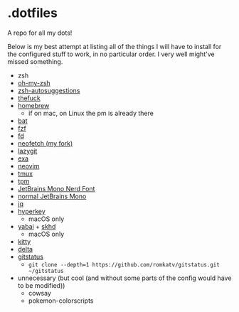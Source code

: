 # .dotfiles
A repo for all my dots!

Below is my best attempt at listing all of the things I will have to install for the configured stuff to work, in no particular order. I very well might've missed something.
- zsh
- [oh-my-zsh](https://ohmyz.sh/)
- [zsh-autosuggestions](https://github.com/zsh-users/zsh-autosuggestions) 
- [thefuck](https://github.com/nvbn/thefuck)
- [homebrew](https://brew.sh)
    - if on mac, on Linux the pm is already there
- [bat](https://github.com/sharkdp/bat)
- [fzf](https://github.com/junegunn/fzf)
- [fd](https://github.com/sharkdp/fd)
- [neofetch (my fork)](https://github.com/chupsondev/neofetch)
- [lazygit](https://github.com/jesseduffield/lazygit)
- [exa](https://github.com/ogham/exa)
- [neovim](https://github.com/neovim/neovim)
- [tmux](https://github.com/tmux/tmux)
- [tpm](https://github.com/tmux-plugins/tpm)
- [JetBrains Mono Nerd Font](https://www.nerdfonts.com/)
- [normal JetBrains Mono](https://www.jetbrains.com/lp/mono/)
- [jq](https://github.com/jqlang/jq)
- [hyperkey](https://hyperkey.app/)
    - macOS only
- [yabai](https://github.com/koekeishiya/yabai) + [skhd](https://github.com/koekeishiya/skhd)
    - macOS only
- [kitty](https://github.com/kovidgoyal/kitty)
- [delta](https://github.com/dandavison/delta)
- [gitstatus](https://github.com/romkatv/gitstatus)
    - `git clone --depth=1 https://github.com/romkatv/gitstatus.git ~/gitstatus`
- unnecessary (but cool (and without some parts of the config would have to be modified))
    - cowsay
    - pokemon-colorscripts
